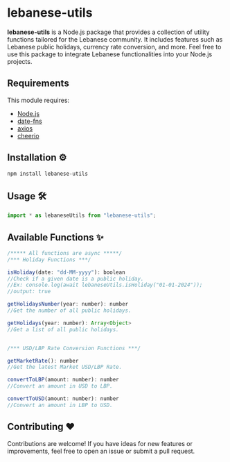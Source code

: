 # lebanese-utils

**lebanese-utils** is a Node.js package that provides a collection of utility functions tailored for the Lebanese community. It includes features such as Lebanese public holidays, currency rate conversion, and more. Feel free to use this package to integrate Lebanese functionalities into your Node.js projects.

## Requirements

This module requires:

- [Node.js](https://nodejs.org/)
- [date-fns](https://date-fns.org/)
- [axios](https://axios-http.com/)
- [cheerio](https://cheerio.js.org/)

## Installation ⚙

```bash
npm install lebanese-utils
```

## Usage 🛠

```javascript
import * as lebaneseUtils from "lebanese-utils";
```

## Available Functions ✨

```javascript
/***** All functions are async *****/
/*** Holiday Functions ***/

isHoliday(date: "dd-MM-yyyy"): boolean
//Check if a given date is a public holiday.
//Ex: console.log(await lebaneseUtils.isHoliday("01-01-2024"));
//output: true

getHolidaysNumber(year: number): number
//Get the number of all public holidays.

getHolidays(year: number): Array<Object>
//Get a list of all public holidays.


/*** USD/LBP Rate Conversion Functions ***/

getMarketRate(): number
//Get the latest Market USD/LBP Rate.

convertToLBP(amount: number): number
//Convert an amount in USD to LBP.

convertToUSD(amount: number): number
//Convert an amount in LBP to USD.
```

## Contributing ❤️

Contributions are welcome! If you have ideas for new features or improvements, feel free to open an issue or submit a pull request.
